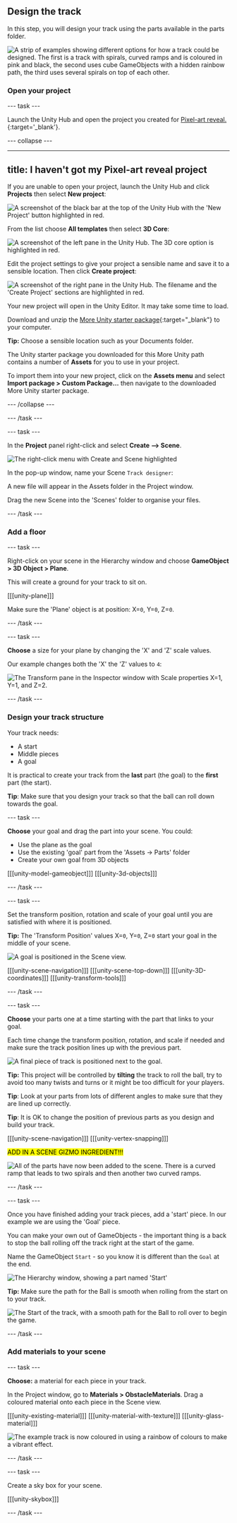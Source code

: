 ## Design the track

In this step, you will design your track using the parts available in the parts folder.  

![A strip of examples showing different options for how a track could be designed. The first is a track with spirals, curved ramps and is coloured in pink and black, the second uses cube GameObjects with a hidden rainbow path, the third uses several spirals on top of each other.](images/output2-strip.png)

### Open your project

--- task ---

Launch the Unity Hub and open the project you created for [Pixel-art reveal.](https://projects.raspberrypi.org/en/projects/rainbow-run/0){:target='_blank'}.

--- collapse ---

---
title: I haven't got my Pixel-art reveal project
---

If you are unable to open your project, launch the Unity Hub and click **Projects** then select **New project**:

![A screenshot of the black bar at the top of the Unity Hub with the 'New Project' button highlighted in red.](images/new-project.png)

From the list choose **All templates** then select **3D Core**:

![A screenshot of the left pane in the Unity Hub. The 3D core option is highlighted in red.](images/3D-core.png)

Edit the project settings to give your project a sensible name and save it to a sensible location. Then click **Create project**:

![A screenshot of the right pane in the Unity Hub. The filename and the 'Create Project' sections are highlighted in red.](images/create-project.png)

Your new project will open in the Unity Editor. It may take some time to load.

Download and unzip the [More Unity starter package](https://rpf.io/p/en/rainbow-run-go){:target="_blank"} to your computer. 

**Tip:** Choose a sensible location such as your Documents folder.

The Unity starter package you downloaded for this More Unity path contains a number of **Assets** for you to use in your project.

To import them into your new project, click on the **Assets menu** and select **Import package > Custom Package…** then navigate to the downloaded More Unity starter package.

--- /collapse ---

--- /task ---

--- task ---

In the **Project** panel right-click and select **Create --> Scene**.

![The right-click menu with Create and Scene highlighted](images/create-scene.png)

In the pop-up window, name your Scene `Track designer`:

A new file will appear in the Assets folder in the Project window.

Drag the new Scene into the 'Scenes' folder to organise your files.

--- /task ---

### Add a floor

--- task ---

Right-click on your scene in the Hierarchy window and choose **GameObject > 3D Object > Plane**.

This will create a ground for your track to sit on.

[[[unity-plane]]]

Make sure the 'Plane' object is at position: 
X=`0`, Y=`0`, Z=`0`.

--- /task ---

--- task ---

**Choose** a size for your plane by changing the 'X' and 'Z' scale values.

Our example changes both the 'X' the 'Z' values to `4`:

![The Transform pane in the Inspector window with Scale properties X=1, Y=1, and Z=2.](images/plane-transform.png)

--- /task ---

### Design your track structure

Your track needs:
+ A start
+ Middle pieces
+ A goal 

It is practical to create your track from the **last** part (the goal) to the **first** part (the start). 

**Tip**: Make sure that you design your track so that the ball can roll down towards the goal.

--- task ---

**Choose** your goal and drag the part into your scene. You could:
+ Use the plane as the goal
+ Use the existing 'goal' part from the 'Assets -> Parts' folder
+ Create your own goal from 3D objects

[[[unity-model-gameobject]]]
[[[unity-3d-objects]]]

--- /task ---

--- task ---

Set the transform position, rotation and scale of your goal until you are satisfied with where it is positioned.  

**Tip:** The 'Transform Position' values X=`0`, Y=`0`, Z=`0` start your goal in the middle of your scene. 

![A goal is positioned in the Scene view.](images/goal-position.png)

[[[unity-scene-navigation]]]
[[[unity-scene-top-down]]]
[[[unity-3D-coordinates]]]
[[[unity-transform-tools]]]

--- /task ---

--- task ---

**Choose** your parts one at a time starting with the part that links to your goal. 

Each time change the transform position, rotation, and scale if needed and make sure the track position lines up with the previous part. 

![A final piece of track is positioned next to the goal.](images/final-part.png)

**Tip:** This project will be controlled by **tilting** the track to roll the ball, try to avoid too many twists and turns or it might be too difficult for your players. 

**Tip**: Look at your parts from lots of different angles to make sure that they are lined up correctly.

**Tip**: It is OK to change the position of previous parts as you design and build your track.

[[[unity-scene-navigation]]]
[[[unity-vertex-snapping]]]

<mark>ADD IN A SCENE GIZMO INGREDIENT!!!</mark>

![All of the parts have now been added to the scene. There is a curved ramp that leads to two spirals and then another two curved ramps.](images/all-parts.png)

--- /task ---

--- task ---

Once you have finished adding your track pieces, add a 'start' piece. In our example we are using the 'Goal' piece. 

You can make your own out of GameObjects - the important thing is a back to stop the ball rolling off the track right at the start of the game.

Name the GameObject `Start` - so you know it is different than the `Goal` at the end. 

![The Hierarchy window, showing a part named 'Start'](images/start-object.png)

**Tip:** Make sure the path for the Ball is smooth when rolling from the start on to your track.

![The Start of the track, with a smooth path for the Ball to roll over to begin the game.](images/start-path.png)

--- /task ---

### Add materials to your scene

--- task ---

**Choose:** a material for each piece in your track. 

In the Project window, go to **Materials > ObstacleMaterials**. Drag a coloured material onto each piece in the Scene view.   

[[[unity-existing-material]]]
[[[unity-material-with-texture]]]
[[[unity-glass-material]]]

![The example track is now coloured in using a rainbow of colours to make a vibrant effect.](images/track-materials.png)

--- /task ---

--- task ---

Create a sky box for your scene.

[[[unity-skybox]]]

--- /task ---



